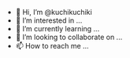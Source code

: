 - 👋 Hi, I’m @kuchikuchiki
- 👀 I’m interested in ...
- 🌱 I’m currently learning ...
- 💞️ I’m looking to collaborate on ...
- 📫 How to reach me ...

<!---
kuchikuchiki/kuchikuchiki is a ✨ special ✨ repository because its `README.md` (this file) appears on your GitHub profile.
You can click the Preview link to take a look at your changes.
--->
